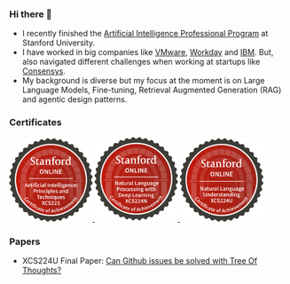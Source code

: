 ### Hi there 👋

- I recently finished the [Artificial Intelligence Professional Program](https://digitalcredential.stanford.edu/check/DE94E2E3988B531B2A22D9EFBAD45917FFFD6BE483D98BCE3EC662EE31C32359MWdIVUpqa2JUeGcrY2NqTGdqVWp4b0pKUnFUa1FubE4vZzJiOVhQNGhWQXE4ZWdV) at Stanford University.
- I have worked in big companies like [VMware](https://github.com/vmware), [Workday](https://github.com/workday) and [IBM](https://github.com/workday). But, also navigated different challenges when working at startups like [Consensys](https://github.com/consensys).
- My background is diverse but my focus at the moment is on Large Language Models, Fine-tuning, Retrieval Augmented Generation (RAG) and agentic design patterns.

### Certificates

<a href="https://digitalcredential.stanford.edu/check/A9BEE3E417F49444988B94684C216676E7972D7052AFD927F3B3FD413ACE1321azFwdlMzdFh4VjhxLzdrenFwK1VsK1hkVWtQanhicGtrZ2MwYXpvbE1JMjFWeWlN">
    <img src="img/xcs221-badge.svg" alt="XCS221 Digital Certificate" width="150"/>
</a>

<a href="https://digitalcredential.stanford.edu/check/66C3CE9A0EE160FB1E220B80613B694D5BFE54B298C583DC737779B7B53DC03CRnJZOHpSTmxPNWNPVWM5bDZiNWZYeHVUdTJ2bDNOa29wcmZkVmlqODhPeEUvS0hq">
    <img src="img/xcs224n-badge.svg" alt="XCS224N Digital Certificate" width="150"/>
</a>

<a href="https://digitalcredential.stanford.edu/check/898BEC55AA86070AD98D19FABB67527E1EFF4806A5AF081715DBE8BBBD4975E8cXJKM3hRUm1aRnFLckpuZ1dqbUhsd2NLS3FYeVh1ekdqZ21PRHJUeVlpWnFOOU5N">
    <img src="img/xcs224u-badge.svg" alt="XCS224U Digital Certificate" width="150"/>
</a>

### Papers
<!-- insert link to pdf file -->
- XCS224U Final Paper:  <a href="https://arxiv.org/abs/2405.13057">Can Github issues be solved with Tree Of Thoughts? </a>

